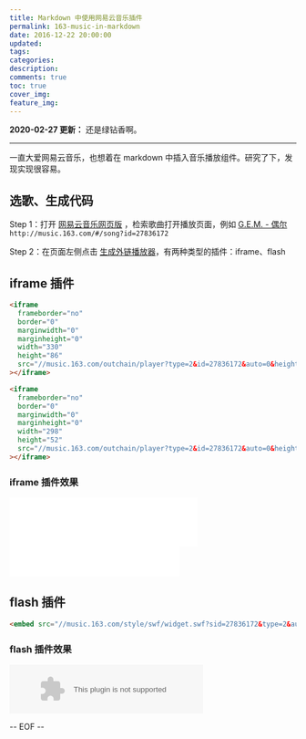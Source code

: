 ```yaml
---
title: Markdown 中使用网易云音乐插件
permalink: 163-music-in-markdown
date: 2016-12-22 20:00:00
updated:
tags:
categories:
description:
comments: true
toc: true
cover_img:
feature_img:
---
```


**2020-02-27 更新：** 还是绿钻香啊。

---

一直大爱网易云音乐，也想着在 markdown 中插入音乐播放组件。研究了下，发现实现很容易。

## 选歌、生成代码

Step 1：打开 [网易云音乐网页版](http://music.163.com/) ，检索歌曲打开播放页面，例如 [G.E.M. - 偶尔](http://music.163.com/#/song?id=27836172) `http://music.163.com/#/song?id=27836172`

<!-- more -->

Step 2：在页面左侧点击 [生成外链播放器](http://music.163.com/#/outchain/2/27836172/)，有两种类型的插件：iframe、flash

## iframe 插件

```html
<iframe
  frameborder="no"
  border="0"
  marginwidth="0"
  marginheight="0"
  width="330"
  height="86"
  src="//music.163.com/outchain/player?type=2&id=27836172&auto=0&height=66"
></iframe>

<iframe
  frameborder="no"
  border="0"
  marginwidth="0"
  marginheight="0"
  width="298"
  height="52"
  src="//music.163.com/outchain/player?type=2&id=27836172&auto=0&height=32"
></iframe>
```

### iframe 插件效果

<iframe frameborder="no" border="0" marginwidth="0" marginheight="0" width=330 height=86 src="//music.163.com/outchain/player?type=2&id=27836172&auto=0&height=66"></iframe>

<br />

<iframe frameborder="no" border="0" marginwidth="0" marginheight="0" width="298" height="52" src="//music.163.com/outchain/player?type=2&id=27836172&auto=0&height=32"></iframe>

## flash 插件

```html
<embed src="//music.163.com/style/swf/widget.swf?sid=27836172&type=2&auto=0&width=320&height=66" width="340" height="86"  allowNetworking="all"></embed>
```

### flash 插件效果

<embed src="//music.163.com/style/swf/widget.swf?sid=27836172&type=2&auto=0&width=320&height=66" width="340" height="86"  allowNetworking="all"></embed>

-- EOF --
